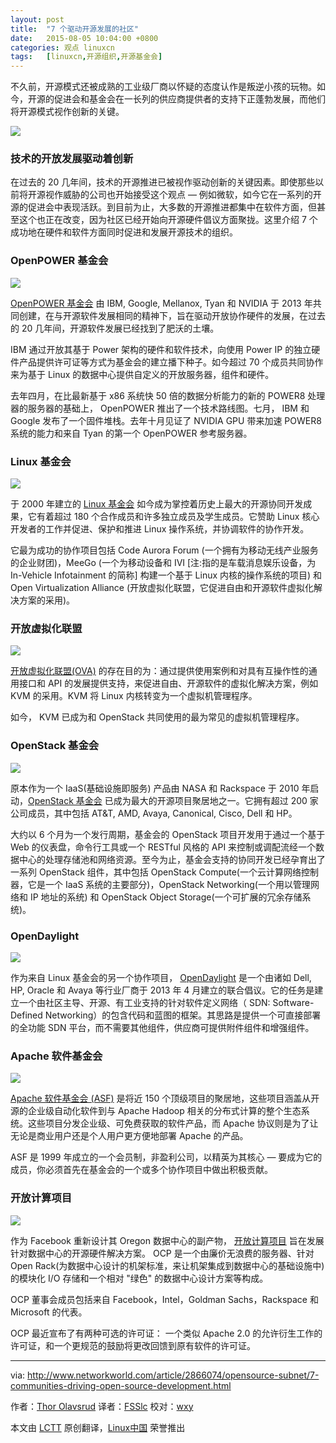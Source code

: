 ```yaml
---
layout: post
title:	"7 个驱动开源发展的社区"
date:	2015-08-05 10:04:00 +0800 
categories:	观点 linuxcn 
tags:	[linuxcn,开源组织,开源基金会]
---
```



不久前，开源模式还被成熟的工业级厂商以怀疑的态度认作是叛逆小孩的玩物。如今，开源的促进会和基金会在一长列的供应商提供者的支持下正蓬勃发展，而他们将开源模式视作创新的关键。


![](/Asserts/Images/album/201508/05/000602vcozsyhfgskshxlk.jpg)


### 技术的开放发展驱动着创新


在过去的 20 几年间，技术的开源推进已被视作驱动创新的关键因素。即使那些以前将开源视作威胁的公司也开始接受这个观点 — 例如微软，如今它在一系列的开源的促进会中表现活跃。到目前为止，大多数的开源推进都集中在软件方面，但甚至这个也正在改变，因为社区已经开始向开源硬件倡议方面聚拢。这里介绍 7 个成功地在硬件和软件方面同时促进和发展开源技术的组织。


### OpenPOWER 基金会


![](/Asserts/Images/album/201508/05/000604jnj76yxys27dj4iy.jpg)


[OpenPOWER 基金会](http://www.linuxfoundation.org/) 由 IBM, Google, Mellanox, Tyan 和 NVIDIA 于 2013 年共同创建，在与开源软件发展相同的精神下，旨在驱动开放协作硬件的发展，在过去的 20 几年间，开源软件发展已经找到了肥沃的土壤。


IBM 通过开放其基于 Power 架构的硬件和软件技术，向使用 Power IP 的独立硬件产品提供许可证等方式为基金会的建立播下种子。如今超过 70 个成员共同协作来为基于 Linux 的数据中心提供自定义的开放服务器，组件和硬件。


去年四月，在比最新基于 x86 系统快 50 倍的数据分析能力的新的 POWER8 处理器的服务器的基础上， OpenPOWER 推出了一个技术路线图。七月， IBM 和 Google 发布了一个固件堆栈。去年十月见证了 NVIDIA GPU 带来加速 POWER8 系统的能力和来自 Tyan 的第一个 OpenPOWER 参考服务器。


### Linux 基金会


![](/Asserts/Images/album/201508/05/000605sslwahyew114hsha.jpg)


于 2000 年建立的 [Linux 基金会](http://www.linuxfoundation.org/) 如今成为掌控着历史上最大的开源协同开发成果，它有着超过 180 个合作成员和许多独立成员及学生成员。它赞助 Linux 核心开发者的工作并促进、保护和推进 Linux 操作系统，并协调软件的协作开发。


它最为成功的协作项目包括 Code Aurora Forum (一个拥有为移动无线产业服务的企业财团)，MeeGo (一个为移动设备和 IVI [注:指的是车载消息娱乐设备，为 In-Vehicle Infotainment 的简称] 构建一个基于 Linux 内核的操作系统的项目) 和 Open Virtualization Alliance (开放虚拟化联盟，它促进自由和开源软件虚拟化解决方案的采用)。


### 开放虚拟化联盟


![](/Asserts/Images/album/201508/05/000605w6eeu9pzpb77uwe6.jpg)


[开放虚拟化联盟(OVA)](https://openvirtualizationalliance.org/) 的存在目的为：通过提供使用案例和对具有互操作性的通用接口和 API 的发展提供支持，来促进自由、开源软件的虚拟化解决方案，例如 KVM 的采用。KVM 将 Linux 内核转变为一个虚拟机管理程序。


如今， KVM 已成为和 OpenStack 共同使用的最为常见的虚拟机管理程序。


### OpenStack 基金会


![](/Asserts/Images/album/201508/05/000606oqtnhdghh9h6gfnn.jpg)


原本作为一个 IaaS(基础设施即服务) 产品由 NASA 和 Rackspace 于 2010 年启动，[OpenStack 基金会](http://www.openstack.org/foundation/) 已成为最大的开源项目聚居地之一。它拥有超过 200 家公司成员，其中包括 AT&T, AMD, Avaya, Canonical, Cisco, Dell 和 HP。


大约以 6 个月为一个发行周期，基金会的 OpenStack 项目开发用于通过一个基于 Web 的仪表盘，命令行工具或一个 RESTful 风格的 API 来控制或调配流经一个数据中心的处理存储池和网络资源。至今为止，基金会支持的协同开发已经孕育出了一系列 OpenStack 组件，其中包括 OpenStack Compute(一个云计算网络控制器，它是一个 IaaS 系统的主要部分)，OpenStack Networking(一个用以管理网络和 IP 地址的系统) 和 OpenStack Object Storage(一个可扩展的冗余存储系统)。


### OpenDaylight


![](/Asserts/Images/album/201508/05/000608cba9cd9l6o4y9o4p.jpg)


作为来自 Linux 基金会的另一个协作项目， [OpenDaylight](http://www.opendaylight.org/) 是一个由诸如 Dell, HP, Oracle 和 Avaya 等行业厂商于 2013 年 4 月建立的联合倡议。它的任务是建立一个由社区主导、开源、有工业支持的针对软件定义网络（ SDN: Software-Defined Networking）的包含代码和蓝图的框架。其思路是提供一个可直接部署的全功能 SDN 平台，而不需要其他组件，供应商可提供附件组件和增强组件。


### Apache 软件基金会


![](/Asserts/Images/album/201508/05/000609xzvhe9qhx07z50d0.jpg)


[Apache 软件基金会 (ASF)](http://www.opencompute.org/) 是将近 150 个顶级项目的聚居地，这些项目涵盖从开源的企业级自动化软件到与 Apache Hadoop 相关的分布式计算的整个生态系统。这些项目分发企业级、可免费获取的软件产品，而 Apache 协议则是为了让无论是商业用户还是个人用户更方便地部署 Apache 的产品。


ASF 是 1999 年成立的一个会员制，非盈利公司，以精英为其核心 — 要成为它的成员，你必须首先在基金会的一个或多个协作项目中做出积极贡献。


### 开放计算项目


![](/Asserts/Images/album/201508/05/000610feuzte3bswdbuuwz.jpg)


作为 Facebook 重新设计其 Oregon 数据中心的副产物， [开放计算项目](http://www.opencompute.org/) 旨在发展针对数据中心的开源硬件解决方案。 OCP 是一个由廉价无浪费的服务器、针对 Open Rack(为数据中心设计的机架标准，来让机架集成到数据中心的基础设施中) 的模块化 I/O 存储和一个相对 "绿色" 的数据中心设计方案等构成。


OCP 董事会成员包括来自 Facebook，Intel，Goldman Sachs，Rackspace 和 Microsoft 的代表。


OCP 最近宣布了有两种可选的许可证： 一个类似 Apache 2.0 的允许衍生工作的许可证，和一个更规范的鼓励将更改回馈到原有软件的许可证。




---


via: <http://www.networkworld.com/article/2866074/opensource-subnet/7-communities-driving-open-source-development.html>


作者：[Thor Olavsrud](http://www.networkworld.com/author/Thor-Olavsrud/) 译者：[FSSlc](https://github.com/FSSlc) 校对：[wxy](https://github.com/wxy)


本文由 [LCTT](https://github.com/LCTT/TranslateProject) 原创翻译，[Linux中国](http://linux.cn/) 荣誉推出
